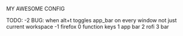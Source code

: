 MY AWESOME CONFIG

TODO:
 -2 BUG: when alt+t toggles app_bar on every window not just current workspace
 -1 firefox
  0 function keys
  1 app bar
  2 rofi
  3 bar
